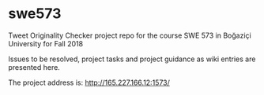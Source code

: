 # swe573
Tweet Originality Checker project repo for the course SWE 573 in Boğaziçi University for Fall 2018

Issues to be resolved, project tasks and project guidance as wiki entries are presented here.

The project address is: http://165.227.166.12:1573/
